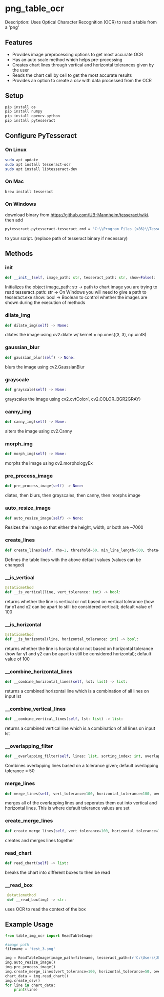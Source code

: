 # png_table_ocr
Description:
Uses Optical Character Recognition (OCR) to read a table from a 'png'

## Features
- Provides image preprocessing options to get most accurate OCR
- Has an auto scale method which helps pre-processing
- Creates chart lines through vertical and horizontal tolerances given by the user
- Reads the chart cell by cell to get the most accurate results
- Provides an option to create a csv with data processed from the OCR

## Setup

```bash
pip install os
pip install numpy
pip install opencv-python
pip install pytesseract
```

## Configure PyTesseract

### On Linux 

```bash
sudo apt update
sudo apt install tesseract-ocr
sudo apt install libtesseract-dev
```

### On Mac 

```bash
brew install tesseract
```

### On Windows 
download binary from https://github.com/UB-Mannheim/tesseract/wiki. then add
```bash
pytesseract.pytesseract.tesseract_cmd = 'C:\\Program Files (x86)\\Tesseract-OCR\\tesseract.exe'
```
 to your script. (replace path of tesseract binary if necessary)
 
 ## Methods
 
 ### __init__
 
 ```python
 def __init__(self, image_path: str, tesseract_path: str, show=False):
 ```
 Initializes the object
 image_path: str -> path to chart image you are trying to read
 tesseract_path: str -> On Windows you will need to give a path to tesseract.exe
 show: bool -> Boolean to control whether the images are shown during the execution of methods

### dilate_img
 
 ```python
 def dilate_img(self) -> None:
 ```
 dilates the image using cv2.dilate w/ kernel = np.ones((3, 3), np.uint8)
 
 ### gaussian_blur
 
  ```python
 def gaussian_blur(self) -> None:
 ```
 blurs the image using cv2.GaussianBlur
 
 ### grayscale
 
 ```python
 def grayscale(self) -> None:
 ```
 grayscales the image using cv2.cvtColor(<img path>, cv2.COLOR_BGR2GRAY)
 
 ### canny_img
 
 ```python
 def canny_img(self) -> None:
 ```
 alters the image using cv2.Canny
 
 ### morph_img
 
 ```python
 def morph_img(self) -> None:
 ```
 morphs the image using cv2.morphologyEx
 
 ### pre_process_image
 
 ```python
 def pre_process_image(self) -> None:
 ```
 diates, then blurs, then grayscales, then canny, then morphs image
 
 ### auto_resize_image
 
 ```python
 def auto_resize_image(self) -> None:
 ```
Resizes the image so that either the height, width, or both are ~7000

 ### create_lines

 ```python
 def create_lines(self, rho=1, threshold=50, min_line_length=500, theta=(np.pi/180), max_line_gap=20) -> None:
 ```
 Defines the table lines with the above default values (values can be changed)
 
 ### __is_vertical
 
 ```python
 @staticmethod
 def __is_vertical(line, vert_tolerance: int) -> bool:
 ```
 returns whether the line is vertical or not based on vertical tolerance (how far x1 and x2 can be apart to still be considered vertical); default value of 100
 
 ### __is_horizontal
 
 ```python
 @staticmethod
 def __is_horizontal(line, horizontal_tolerance: int) -> bool:
 ```
 
 returns whether the line is horizontal or not based on horizontal tolerance (how far y1 and y2 can be apart to still be considered horizontal); default value of 100
 
 ### __combine_horizontal_lines
 
  ```python
 def __combine_horizontal_lines(self, lst: list) -> list:
 ```
 returns a combined horizontal line which is a combination of all lines on input lst
 
 ### __combine_vertical_lines
 
  ```python
 def __combine_vertical_lines(self, lst: list) -> list:
 ```
 returns a combined vertical line which is a combination of all lines on input lst
 
 ### __overlapping_filter
 
 ```python
 def __overlapping_filter(self, lines: list, sorting_index: int, overlapping_tolerance=None) -> list:
 ```
 Combines overlapping lines based on a tolerance given; default overlapping tolerance = 50
 
 ### merge_lines
 
 ```python
 def merge_lines(self, vert_tolerance=100, horizontal_tolerance=100, overlap_tolerance=50) -> None:
 ```
 merges all of the overlapping lines and seperates them out into vertical and horizontal lines. This is where default tolerance values are set
 
 ### create_merge_lines
 
 ```python
 def create_merge_lines(self, vert_tolerance=100, horizontal_tolerance=100, overlap_tolerance=50) -> None:
 ```
 
 creates and merges lines together
 
 ### read_chart
  
 ```python
 def read_chart(self) -> list:
 ```
 
 breaks the chart into different boxes to then be read
 
 ### __read_box
  
 ```python
  @staticmethod
  def __read_box(img) -> str:
 ```
 
 uses OCR to read the context of the box
 
 ## Example Usage
 
```python
from table_img_ocr import ReadTableImage

#image path
filename = 'test_3.png'

img = ReadTableImage(image_path=filename, tesseract_path=(r'C:\Users\JSPANGLER\AppData\Local\Programs\Tesseract-OCR\tesseract.exe'), show=False)
img.auto_resize_image()
img.pre_process_image()
img.create_merge_lines(vert_tolerance=100, horizontal_tolerance=50, overlap_tolerance=100)
chart_data = img.read_chart()
img.create_csv()
for line in chart_data:
    print(line)
```
